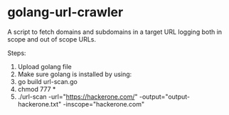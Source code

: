 # golang-url-crawler
A script to fetch domains and subdomains in a target URL logging both in scope and out of scope URLs.

Steps:

1. Upload golang file
2. Make sure golang is installed by using: 
3. go build url-scan.go
4. chmod 777 *
5. ./url-scan -url="https://hackerone.com/" -output="output-hackerone.txt" -inscope="hackerone.com"
